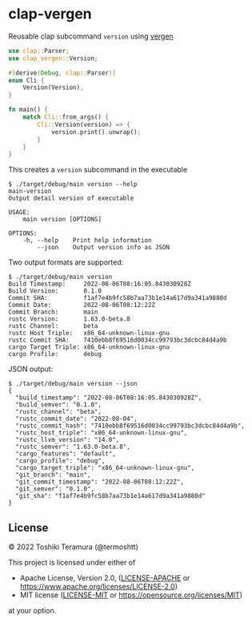 clap-vergen
============

Reusable clap subcommand `version` using [vergen](https://crates.io/crates/vergen)

```rust
use clap::Parser;
use clap_vergen::Version;

#[derive(Debug, clap::Parser)]
enum Cli {
    Version(Version),
}

fn main() {
    match Cli::from_args() {
        Cli::Version(version) => {
            version.print().unwrap();
        }
    }
}
```

This creates a `version` subcommand in the executable

```
$ ./target/debug/main version --help
main-version
Output detail version of executable

USAGE:
    main version [OPTIONS]

OPTIONS:
    -h, --help    Print help information
        --json    Output version info as JSON
```

Two output formats are supported:

```
$ ./target/debug/main version
Build Timestamp:     2022-08-06T08:16:05.843030928Z
Build Version:       0.1.0
Commit SHA:          f1af7e4b9fc58b7aa73b1e14a617d9a341a9880d
Commit Date:         2022-08-06T08:12:22Z
Commit Branch:       main
rustc Version:       1.63.0-beta.8
rustc Channel:       beta
rustc Host Triple:   x86_64-unknown-linux-gnu
rustc Commit SHA:    7410ebb8f69516d0034cc99793bc3dcbc84d4a9b
cargo Target Triple: x86_64-unknown-linux-gnu
cargo Profile:       debug
```

JSON output:

```
$ ./target/debug/main version --json
{
  "build_timestamp": "2022-08-06T08:16:05.843030928Z",
  "build_semver": "0.1.0",
  "rustc_channel": "beta",
  "rustc_commit_date": "2022-08-04",
  "rustc_commit_hash": "7410ebb8f69516d0034cc99793bc3dcbc84d4a9b",
  "rustc_host_triple": "x86_64-unknown-linux-gnu",
  "rustc_llvm_version": "14.0",
  "rustc_semver": "1.63.0-beta.8",
  "cargo_features": "default",
  "cargo_profile": "debug",
  "cargo_target_triple": "x86_64-unknown-linux-gnu",
  "git_branch": "main",
  "git_commit_timestamp": "2022-08-06T08:12:22Z",
  "git_semver": "0.1.0",
  "git_sha": "f1af7e4b9fc58b7aa73b1e14a617d9a341a9880d"
}
```

License
--------

© 2022 Toshiki Teramura (@termoshtt)

This project is licensed under either of

- Apache License, Version 2.0, ([LICENSE-APACHE](LICENSE-APACHE) or https://www.apache.org/licenses/LICENSE-2.0)
- MIT license ([LICENSE-MIT](LICENSE-MIT) or https://opensource.org/licenses/MIT)

at your option.
